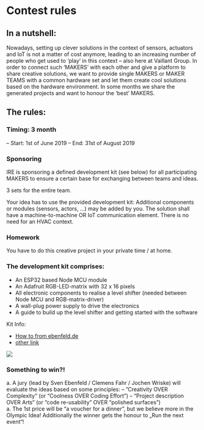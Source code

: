 # Contest rules

## In a nutshell:
Nowadays, setting up clever solutions in the context of sensors, actuators and IoT is not a matter of cost anymore, leading to an increasing number of people who get used to ‘play’ in this context – also here at Vaillant Group. In order to connect such ‘MAKERS’ with each other and give a platform to share creative solutions, we want to provide single MAKERS or MAKER TEAMS with a common hardware set and let them create cool solutions based on the hardware environment. In some months we share the generated projects and want to honour the ‘best’ MAKERS.

## The rules:
### Timing: 3 month
–	Start: 1st of June 2019
–	End: 31st of August 2019

### Sponsoring
IRE is sponsoring a defined development kit (see below) for all participating MAKERS to ensure a certain base for exchanging between teams and ideas. 

3 sets for the entire team.

Your idea has to use the provided development kit:
Additional components or modules (sensors, actors, …) may be added by you. 
The solution shall have a machine-to-machine OR IoT communication element. 
There is no need for an HVAC context.

### Homework
You have to do this creative project in your private time / at home.

### The development kit comprises:
- An ESP32 based Node MCU module
- An Adafruit RGB-LED-matrix with 32 x 16 pixels
- All electronic components to realise a level shifter (needed between Node MCU and RGB-matrix-driver)
- A wall-plug power supply to drive the electronics 
- A guide to build up the level shifter and getting started with the software

Kit Info:
- [How to from ebenfeld.de](https://www.ebenfeld.de/2019/05/16/esp32-with-adafruit-medium-rgb-matrix-panel/)
- [other link](https://wiki.ai-thinker.com/esp32/boards/nodemcu_32s)

![](https://wiki.ai-thinker.com/_media/esp32/boards/nodemcu/nodemcu_32s_pin.png)

### Something to win?!
a.	A jury (lead by Sven Ebenfeld / Clemens Fahr / Jochen Wriske) will evaluate the ideas based on some principles:
–	”Creativity OVER Complexity“ (or  “Coolness OVER Coding Effort”)
–	“Project description OVER Arts“ (or “code re-usability” OVER “polished surfaces”)  
a.	The 1st price will be “a voucher for a dinner”, but we believe more in the Olympic Idea! Additionally the winner gets the honour to „Run the next event“!





